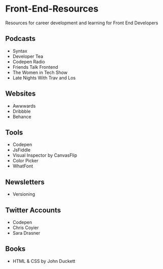 # Front-End-Resources
Resources for career development and learning for Front End Developers

## Podcasts
* Syntax
* Developer Tea
* Codepen Radio
* Friends Talk Frontend
* The Women in Tech Show
* Late Nights With Trav and Los

## Websites
* Awwwards
* Dribbble
* Behance

## Tools
* Codepen
* JsFiddle
* Visual Inspector by CanvasFlip
* Color Picker
* WhatFont

## Newsletters
* Versioning

## Twitter Accounts
* Codepen
* Chris Coyier
* Sara Drasner

## Books
* HTML & CSS by John Duckett
